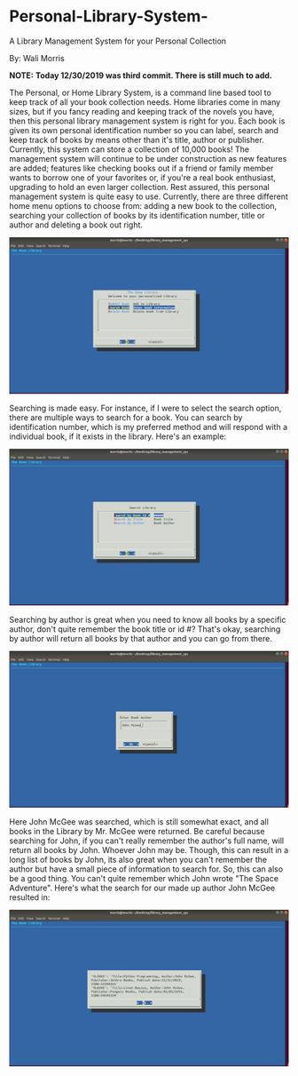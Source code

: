 # Personal-Library-System-
A Library Management System for your Personal Collection 

By: Wali Morris 

**NOTE:** **Today 12/30/2019 was third commit. There is still much to add.**

The Personal, or Home Library System, is a command line based tool to keep track of all your book 
collection needs. Home libraries come in many sizes, but if you fancy reading and keeping track of 
the novels you have, then this personal library management system is right for you. Each book is 
given its own personal identification number so you can label, search and keep track of books by 
means other than it's title, author or publisher. Currently, this system can store a collection 
of 10,000 books! The management system will continue to be under construction as new features are 
added; features like checking books out if a friend or family member wants to borrow one of your 
favorites or, if you're a real book enthusiast, upgrading to hold an even larger collection. Rest 
assured, this personal management system is quite easy to use. Currently, there are three different 
home menu options to choose from: adding a new book to the collection, searching your collection of
books by its identification number, title or author and deleting a book out right.

![Home Menu!](Lib_home_menu.png)

Searching is made easy. For instance, if I were to select the search option, there are multiple ways 
to search for a book. You can search by identification number, which is my preferred method and will 
respond with a individual book, if it exists in the library. Here's an example: 

![Search Options!](search_options.png)

Searching by author is great when you need to know all books by a specific author, don't quite remember
the book title or id #? That's okay, searching by author will return all books by that author and you 
can go from there. 

![Search by Author!](search_author.png)

Here John McGee was searched, which is still somewhat exact, and all books in the Library by Mr. McGee were
returned. Be careful because searching for John, if you can't really remember the author's full name, will 
return all books by John. Whoever John may be. Though, this can result in a long list of books by John, its 
also great when you can't remember the author but have a small piece of information to search for. So, this 
can also be a good thing. You can't quite remember which John wrote "The Space Adventure". Here's what the 
search for our made up author John McGee resulted in: 

![Author results!](return_author.png)




